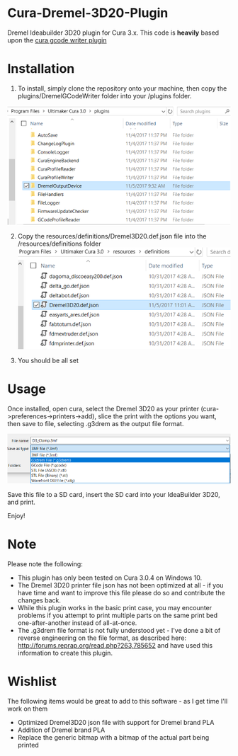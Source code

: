 # Cura-Dremel-3D20-Plugin
Dremel Ideabuilder 3D20 plugin for Cura 3.x.  This code is **heavily** based upon the [cura gcode writer plugin](https://github.com/Ultimaker/Cura/tree/master/plugins/GCodeWriter)

# Installation
1. To install, simply clone the repository onto your machine, then copy the plugins/DremelGCodeWriter folder into your <cura install>/plugins folder.

![Copy the contents of DremelGCodeWriter to the plugin directory of cura](/docs/plugindir.PNG)

2.   Copy the resources/definitions/Dremel3D20.def.json file into the <cura install>/resources/definitions folder
![Copy the contents of Dremel printer json file to the definitions directory of cura](/docs/dremelresource.PNG)

3.  You should be all set

# Usage
Once installed, open cura, select the Dremel 3D20 as your printer (cura->preferences->printers->add), slice the print with the options you want, then save to file, selecting .g3drem as the output file format. 

![Save as .g3drem file](/docs/saveas.PNG)

 Save this file to a SD card, insert the SD card into your IdeaBuilder 3D20, and print.

Enjoy!

# Note
Please note the following:
* This plugin has only been tested on Cura 3.0.4 on Windows 10.
* The Dremel 3D20 printer file json has not been optimized at all - if you have time and want to improve this file please do so and contribute the changes back.
* While this plugin works in the basic print case, you may encounter problems if you attempt to print multiple parts on the same print bed one-after-another instead of all-at-once.  
* The .g3drem file format is not fully understood yet - I've done a bit of reverse engineering on the file format, as described here: http://forums.reprap.org/read.php?263,785652 and have used this information to create this plugin.

# Wishlist
The following items would be great to add to this software - as I get time I'll work on them
* Optimized Dremel3D20 json file with support for Dremel brand PLA
* Addition of Dremel brand PLA
* Replace the generic bitmap with a bitmap of the actual part being printed
